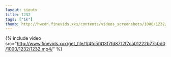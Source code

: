 ```yaml
--- 
layout: sieutv
title: 1232
tags: ["1k"]
thumb: http://hwcdn.finevids.xxx/contents/videos_screenshots/1000/1232/preview.mp4.jpg
---
```

{% include video src="http://www.finevids.xxx/get_file/1/4fc5f413f7fd8712f7ca01222b77c0d0/1000/1232/1232.mp4/" %} 
